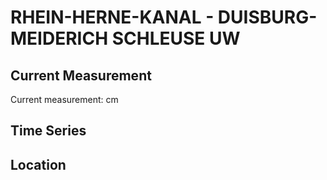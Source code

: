 # RHEIN-HERNE-KANAL - DUISBURG-MEIDERICH SCHLEUSE UW

## Current Measurement

Current measurement: <Value topic="rivers/pegel-online/RHK/DUISBURG-MEIDERICH_SCHLEUSE_UW/measurementValue"/> cm

## Time Series

<TimeSeries topic="rivers/pegel-online/RHK/DUISBURG-MEIDERICH_SCHLEUSE_UW/measurementValue" period="week" />

## Location

<WorldMap>
  <Marker lat="51.45237026917467" lon="6.779116363296887" labelTopic="rivers/pegel-online/RHK/DUISBURG-MEIDERICH_SCHLEUSE_UW" />
</WorldMap>
